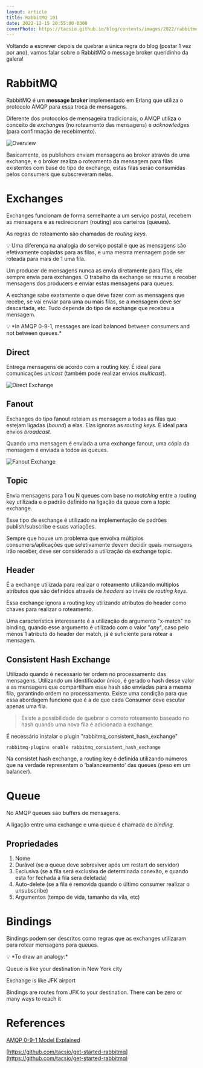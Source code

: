 ```yaml
---
layout: article
title: RabbitMQ 101
date: 2022-12-15 20:55:00-0300
coverPhoto: https://tacsio.github.io/blog/contents/images/2022/rabbitmq.png
---
```


Voltando a escrever depois de quebrar a única regra do blog (postar 1 vez por ano), vamos falar sobre o RabbitMQ o message broker queridinho da galera!


# RabbitMQ

RabbitMQ é um **message broker** implementado em Erlang que utiliza o protocolo AMQP para essa troca de mensagens.

Diferente dos protocolos de mensageira tradicionais, o AMQP utiliza o conceito de *exchanges* (no roteamento das mensagens) e *acknowledges* (para confirmação de recebimento).

![Overview](https://tacsio.github.io/blog/contents/images/2022/rabbit-overview.png)

Basicamente, os publishers enviam mensagens ao broker através de uma exchange, e o broker realiza o roteamento da mensagem para filas existentes com base do tipo de exchange, estas filas serão consumidas pelos consumers que subscreveram nelas. 

# Exchanges

Exchanges funcionam de forma semelhante a um serviço postal, recebem as mensagens e as redirecionam (routing) aos carteiros (queues). 

As regras de roteamento são chamadas de *routing keys*.

<aside>
💡 Uma diferença na analogia do serviço postal é que as mensagens são efetivamente copiadas para as filas, e uma mesma mensagem pode ser roteada para mais de 1 uma fila.

</aside>

Um producer de mensagens nunca as envia diretamente para filas, ele sempre envia para exchanges. O trabalho da exchange se resume a receber mensagens dos producers e enviar estas mensagens para queues. 

A exchange sabe exatamente o que deve fazer com as mensagens que recebe, se vai enviar para uma ou mais filas, se a mensagem deve ser descartada, etc. Tudo depende do tipo de exchange que recebeu a mensagem.

<aside>
💡 *In AMQP 0-9-1, messages are load balanced between consumers and not between queues.*

</aside>

## Direct

Entrega mensagens de acordo com a routing key. É ideal para comunicações *unicast* (também pode realizar envios *multicast*).

![Direct Exchange](https://tacsio.github.io/blog/contents/images/2022/rabbit-direct.png)

## Fanout

Exchanges do tipo fanout roteiam as mensagem a todas as filas que estejam ligadas (*bound*) a elas. Elas ignoras as *routing keys.* É ideal para envios *broadcast.* 

Quando uma mensagem é enviada a uma exchange fanout, uma cópia da mensagem é enviada a todos as queues.

![Fanout Exchange](https://tacsio.github.io/blog/contents/images/2022/rabbit-fanout.png)

## Topic

Envia mensagens para 1 ou N queues com base no *matching* entre a routing key utilizada e o padrão definido na ligação da queue com a topic exchange.

Esse tipo de exchange é utilizado na implementação de padrões publish/subscribe e suas variações. 

Sempre que houve um problema que envolva múltiplos consumers/aplicações que seletivamente devem decidir quais mensagens irão receber, deve ser considerado a utilização da exchange topic.

## Header

É a exchange utilizada para realizar o roteamento utilizando múltiplos atributos que são definidos através de *headers* ao invés de *routing keys*.

Essa exchange ignora a routing key utilizando atributos do header como chaves para realizar o roteamento.

Uma característica interessante é a utilização do argumento "x-match" no binding, quando esse argumento é utilizado com o valor "*any*", caso pelo menos 1 atributo do header der match, já é suficiente para rotear a mensagem.

## Consistent Hash Exchange

Utilizado quando é necessário ter ordem no processamento das mensagens. Utilizando um identificador único, é gerado o hash desse valor e as mensagens que compartilham esse hash são enviadas para a mesma fila, garantindo ordem no processamento. Existe uma condição para que essa abordagem funcione que é a de que cada Consumer deve escutar apenas uma fila.

> Existe a possibilidade de quebrar o correto roteamento baseado no hash quando uma nova fila é adicionada a exchange.
> 

É necessário instalar o plugin "rabbitmq_consistent_hash_exchange"

`rabbitmq-plugins enable rabbitmq_consistent_hash_exchange`

Na consistet hash exchange, a routing key é definida utilizando números que na verdade representam o 'balanceamento' das queues (peso em um balancer).

# Queue

No AMQP queues são buffers de mensagens.

A ligação entre uma exchange e uma queue é chamada de *binding*.

## Propriedades

1. Nome
2. Durável (se a queue deve sobreviver após um restart do servidor)
3. Exclusiva (se a fila será exclusiva de determinada conexão, e quando esta for fechada a fila sera deletada)
4. Auto-delete (se a fila é removida quando o último consumer realizar o unsubscribe)
5. Argumentos (tempo de vida, tamanho da vila, etc)

# Bindings

Bindings podem ser descritos como regras que as exchanges utilizaram para rotear mensagens para queues.

<aside>
💡 *To draw an analogy:*

Queue is like your destination in New York city

Exchange is like JFK airport

Bindings are routes from JFK to your destination. There can be zero or many ways to reach it

</aside>

# References

[AMQP 0-9-1 Model Explained](https://www.rabbitmq.com/tutorials/amqp-concepts.html)

[https://github.com/tacsio/get-started-rabbitmq](https://github.com/tacsio/get-started-rabbitmq)